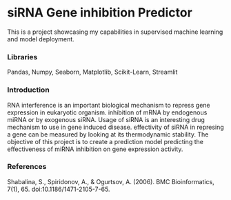 # siRNA Gene inhibition Predictor

This is a project showcasing my capabilities in supervised machine learning and model deployment.

### Libraries
Pandas, Numpy, Seaborn, Matplotlib, Scikit-Learn, Streamlit

### Introduction
RNA interference is an important biological mechanism to repress gene expression in eukaryotic organism. inhibition of mRNA by endogenous miRNA or by exogenous siRNA. Usage of siRNA is an interesting drug mechanism to use in gene induced disease. effectivity of siRNA in represing a gene can be measured by looking at its thermodynamic stability.
The objective of this project is to create a prediction model predicting the effectiveness of miRNA inhibition on gene expression activity.

### References
Shabalina, S., Spiridonov, A., & Ogurtsov, A. (2006). BMC Bioinformatics, 7(1), 65. doi:10.1186/1471-2105-7-65.
